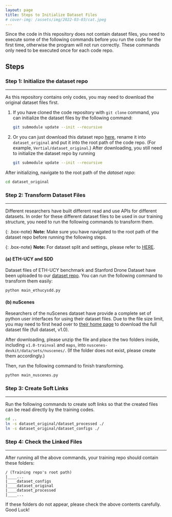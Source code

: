 ```yaml
---
layout: page
title: Steps to Initialize Dataset Files
# cover-img: /assets/img/2022-03-03/cat.jpeg
---
```

<!--
 * @Author: Conghao Wong
 * @Date: 2023-03-21 17:52:21
 * @LastEditors: Conghao Wong
 * @LastEditTime: 2023-04-12 09:20:28
 * @Description: file content
 * @Github: https://cocoon2wong.github.io
 * Copyright 2023 Conghao Wong, All Rights Reserved.
-->

Since the code in this repository does not contain dataset files, you need to execute some of the following commands before you run the code for the first time, otherwise the program will not run correctly.
These commands only need to be executed once for each code repo.

## Steps

### Step 1: Initialize the dataset repo

---

As this repository contains only codes, you may need to download the original dataset files first.

1. If you have cloned the code repository with `git clone` command, you can initialize the dataset files by the following command:

    ```bash
    git submodule update --init --recursive
    ```

2. Or you can just download this dataset repo [here](https://github.com/cocoon2wong/Project-Luna), rename it into `dataset_original` and put it into the root path of the code repo.
    (For example, `Vertial/dataset_original`.)
    After downloading, you still need to initialize the dataset repo by running

    ```bash
    git submodule update --init --recursive
    ```

After initializing, navigate to the root path of the *dataset repo*:

```bash
cd dataset_original
```

### Step 2: Transform Dataset Files

---

Different researchers have built different read and use APIs for different datasets.
In order for these different dataset files to be used in our training structure, you need to run the following commands to transform them.

{: .box-note}
**Note:** Make sure you have navigated to the root path of the dataset repo before running the following steps.

{: .box-note}
**Note:** For dataset split and settings, please refer to [HERE](/Project-Luna/notes).

#### (a) ETH-UCY and SDD

Dataset files of ETH-UCY benchmark and Stanford Drone Dataset have been uploaded to our [dataset repo](https://github.com/cocoon2wong/Project-Luna).
You can run the following command to transform them easily:

```bash
python main_ethucysdd.py
```

#### (b) nuScenes

Researchers of the nuScenes dataset have provide a complete set of python user interfaces for using their dataset files.
Due to the file size limit, you may need to first head over to [their home page](https://nuscenes.org/nuscenes) to download the full dataset file (full dataset, v1.0).

After downloading, please unzip the file and place the two folders inside, including `v1.0-trainval` and `maps`, into `nuscenes-devkit/data/sets/nuscenes/`.
(If the folder does not exist, please create them accordingly.)

Then, run the following command to finish transforming.

```bash
python main_nuscenes.py
```

### Step 3: Create Soft Links

---

Run the following commands to create soft links so that the created files can be read directly by the training codes.

```bash
cd ..
ln -s dataset_original/dataset_processed ./
ln -s dataset_original/dataset_configs ./
```

### Step 4: Check the Linked Files

---

After running all the above commands, your training repo should contain these folders:

```
/ (Training repo's root path)
|____...
|____dataset_configs
|____dataset_original
|____dataset_processed
|____...
```

If these folders do not appear, please check the above contents carefully.
Good Luck!
